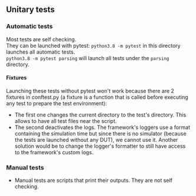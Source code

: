 

## Unitary tests

### Automatic tests
Most tests are self checking.  
They can be launched with pytest: `python3.8 -m pytest` in this directory launches all automatic tests.  
`python3.8 -m pytest parsing` will launch all tests under the `parsing` directory.

#### Fixtures
Launching these tests without pytest won't work because there are 2 fixtures in conftest.py (a fixture is a function
that is called before executing any test to prepare the test environment):
- The first one changes the current directory to the test's directory.
This allows to have all test files near the script.
- The second deactivates the logs.
The framework's loggers use a format containing the simulation time but since there is no simulator (because the tests
are launched without any DUT), we cannot use it.
Another solution would be to change the logger's formatter to still have access to the framework's custom logs.

### Manual tests
- Manual tests are scripts that print their outputs.
They are not self checking.

